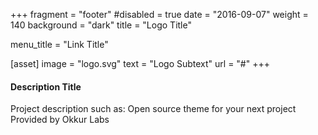 +++
fragment = "footer"
#disabled = true
date = "2016-09-07"
weight = 140
background = "dark"
title = "Logo Title"

menu_title = "Link Title"

[asset]
  image = "logo.svg"
  text = "Logo Subtext"
  url = "#"
+++

#### Description Title

Project description such as:
Open source theme for your next project
Provided by Okkur Labs
